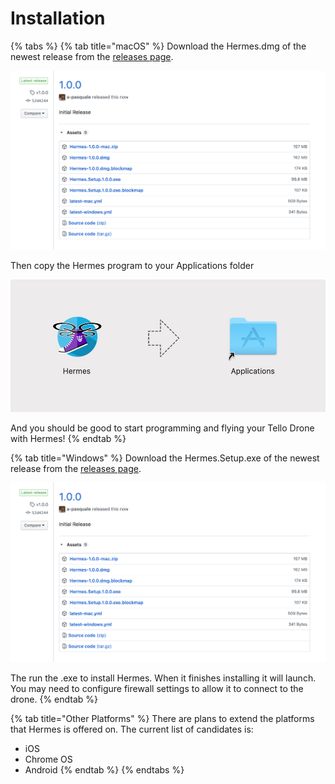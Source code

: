 # Installation

{% tabs %}
{% tab title="macOS" %}
Download the Hermes.dmg of the newest release from the [releases page](https://github.com/tgb20/Hermes/releases).

![](../.gitbook/assets/screen-shot-2020-06-14-at-2.09.55-pm%20%281%29.png)

Then copy the Hermes program to your Applications folder

![Drag the Hermes Icon to the Application Link](../.gitbook/assets/messages-image-3057849149-.jpeg)

And you should be good to start programming and flying your Tello Drone with Hermes!
{% endtab %}

{% tab title="Windows" %}
Download the Hermes.Setup.exe of the newest release from the [releases page](https://github.com/tgb20/Hermes/releases).

![](../.gitbook/assets/screen-shot-2020-06-14-at-2.09.55-pm.png)

The run the .exe to install Hermes. When it finishes installing it will launch. You may need to configure firewall settings to allow it to connect to the drone.
{% endtab %}

{% tab title="Other Platforms" %}
There are plans to extend the platforms that Hermes is offered on. The current list of candidates is:

* iOS
* Chrome OS
* Android
{% endtab %}
{% endtabs %}

